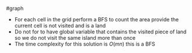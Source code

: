 #graph  
- For each cell in the grid perform a BFS to count the area provide the current cell is not visited and is a land
- Do not for to have global variable that contains the visited piece of land so we do not visit the same island more than once
- The time complexity for this solution is $O(mn)$ this is a BFS
